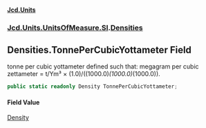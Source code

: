 #### [Jcd.Units](index 'index')
### [Jcd.Units.UnitsOfMeasure.SI](Jcd.Units.UnitsOfMeasure.SI 'Jcd.Units.UnitsOfMeasure.SI').[Densities](Densities 'Jcd.Units.UnitsOfMeasure.SI.Densities')

## Densities.TonnePerCubicYottameter Field

tonne per cubic yottameter defined such that: megagram per cubic zettameter = t/Ym³ ×
(1.0)/((1000.0)*(1000.0)*(1000.0)).

```csharp
public static readonly Density TonnePerCubicYottameter;
```

#### Field Value
[Density](Density 'Jcd.Units.UnitTypes.Density')